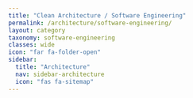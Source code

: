 ```yaml
---
title: "Clean Architecture / Software Engineering"
permalink: /architecture/software-engineering/
layout: category
taxonomy: software-engineering
classes: wide
icon: "far fa-folder-open"
sidebar:
  title: "Architecture"
  nav: sidebar-architecture
  icon: "fas fa-sitemap"
---
```

